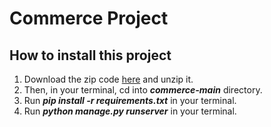 # Commerce Project

## How to install this project

1. Download the zip code [here](https://github.com/me50/kenshin009/archive/refs/heads/web50/projects/2020/x/commerce.zip) and unzip it.
2. Then, in your terminal, cd into ***commerce-main*** directory.
3. Run ***pip install -r requirements.txt*** in your terminal.
4. Run ***python manage.py runserver*** in your terminal.
